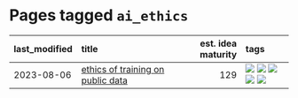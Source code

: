 # Pages tagged `ai_ethics`

|last_modified|title|est. idea maturity|tags
|:---|:---|---:|:---|
|2023-08-06|[ethics of training on public data](../ethics_of_public_data.md)|129|[![](https://img.shields.io/badge/tag-ai_ethics-4ed36d)](../tags/ai_ethics.md) [![](https://img.shields.io/badge/tag-ethics-e127da)](../tags/ethics.md) [![](https://img.shields.io/badge/tag-fair_use-c9145c)](../tags/fair_use.md) [![](https://img.shields.io/badge/tag-philosophy-5fba1d)](../tags/philosophy.md) [![](https://img.shields.io/badge/tag-remix_culture-7ffa70)](../tags/remix_culture.md)|